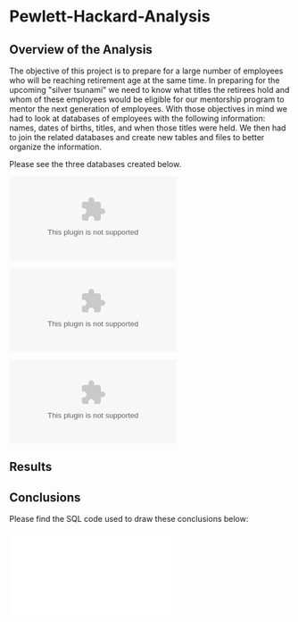 # Pewlett-Hackard-Analysis

## Overview of the Analysis

The objective of this project is to prepare for a large number of employees who will be reaching retirement age at the same time. In preparing for the upcoming "silver tsunami" we need to know what titles the retirees hold and whom of these employees would be eligible for our mentorship program to mentor the next generation of employees. With those objectives in mind we had to look at databases of employees with the following information: names, dates of births, titles, and when those titles were held. We then had to join the related databases and create new tables and files to better organize the information.

Please see the three databases created below.

![retiring_titles.csv](../Data/retiring_titles.csv)

![unique_titles.csv](Data/unique_titles.csv)

![mentorship_eligibility.csv](./Data/mentorship_eligibility.csv)

## Results




## Conclusions




Please find the SQL code used to draw these conclusions below:

![Employee_Database_challenge.sql](./Queries/Employee_Database_challenge.sql)
